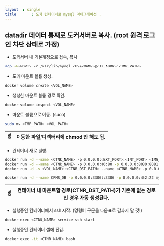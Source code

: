 ```yaml
---
layout	: single
title		: 도커 컨테이너로 mysql 마이그레이션 .
---
```


## datadir 데이터 통째로 도커서버로 복사. (root 원격 로그인 차단 상태로 가정)
* 도커서버 내 기본계정으로 접속, 복사
```sh
scp -P<PORT> -r /var/lib/mysql <USERNAME>@<IP_ADDR>:<TMP_PATH>
```
* 도커 마운트 볼륨 생성.
```sh
docker volume create <VOL_NAME>
```
  + 생성한 마운트 볼륨 경로 확인.
```sh
docker volume inspect <VOL_NAME>
```
* 마운트 볼륨으로 이동. (sudo)
```sh
sudo mv <TMP_PATH> <VOL_PATH>
```
|:point_up:| 이동한 파일/디렉터리에 chmod 안 해도 됨.|
|--|--|


* 컨테이너 새로 실행.
```sh
docker run -d --name <CTNR_NAME> -p 0.0.0.0:<EXT_PORT>:<INT_PORT> <IMG_NAME>
docker run -d --name <CTNR_NAME> -p 0.0.0.0:80:80 -p 0.0.0.0:8080:8081 <IMG_NAME>
docker run -d -v <VOL_NAME>:<CTNR_DST_PATH> --name <CTNR_NAME> -p 0.0.0.0:80:80 -p 0.0.0.0:8080:8081 <IMG_NAME>
```
```bash
docker run -d --name CPMS_DB -p 0.0.0.0:33061:3306 -p 0.0.0.0:452:22 mysql:CPMS_DB
```

|:point_up:| 컨테이너 내 마운트할 경로(CTNR_DST_PATH)가 기존에 없는 경로인 경우 자동 생성된다.|
|--|--|

* 실행중인 컨테이너에서 ssh 시작. (명령어 구문을 따옴표로 감싸지 말 것!)
```sh
docker exec <CTNR_NAME> service ssh start
```

* 실행중인 컨테이너 셸에 진입.
```sh
docker exec -it <CTNR_NAME> bash
```
